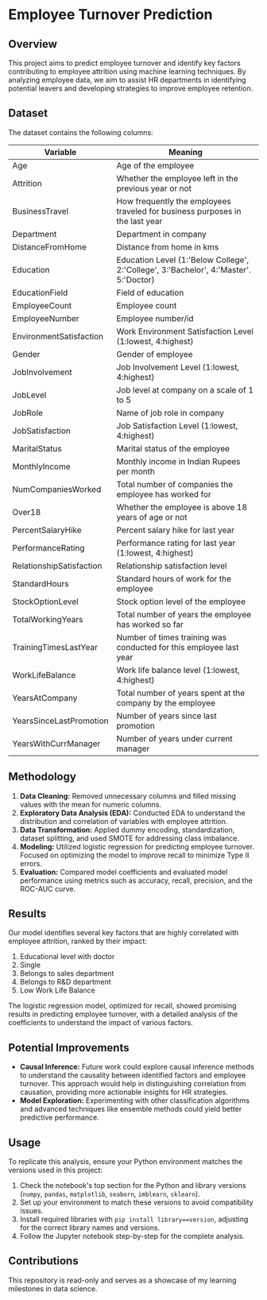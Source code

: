 # Employee Turnover Prediction

## Overview

This project aims to predict employee turnover and identify key factors contributing to employee attrition using machine learning techniques. By analyzing employee data, we aim to assist HR departments in identifying potential leavers and developing strategies to improve employee retention.

## Dataset

The dataset contains the following columns:

| Variable                | Meaning                                               |
|-------------------------|-------------------------------------------------------|
| Age                     | Age of the employee                                   |
| Attrition               | Whether the employee left in the previous year or not |
| BusinessTravel          | How frequently the employees traveled for business purposes in the last year |
| Department              | Department in company                                 |
| DistanceFromHome        | Distance from home in kms                             |
| Education               | Education Level (1:'Below College', 2:'College', 3:'Bachelor', 4:'Master'. 5:'Doctor) |
| EducationField          | Field of education                                    |
| EmployeeCount           | Employee count                                        |
| EmployeeNumber          | Employee number/id                                    |
| EnvironmentSatisfaction | Work Environment Satisfaction Level (1:lowest, 4:highest) |
| Gender                  | Gender of employee                                    |
| JobInvolvement          | Job Involvement Level (1:lowest, 4:highest)           |
| JobLevel                | Job level at company on a scale of 1 to 5             |
| JobRole                 | Name of job role in company                           |
| JobSatisfaction         | Job Satisfaction Level (1:lowest, 4:highest)          |
| MaritalStatus           | Marital status of the employee                        |
| MonthlyIncome           | Monthly income in Indian Rupees per month             |
| NumCompaniesWorked      | Total number of companies the employee has worked for |
| Over18                  | Whether the employee is above 18 years of age or not  |
| PercentSalaryHike       | Percent salary hike for last year                     |
| PerformanceRating       | Performance rating for last year (1:lowest, 4:highest) |
| RelationshipSatisfaction| Relationship satisfaction level                       |
| StandardHours           | Standard hours of work for the employee               |
| StockOptionLevel        | Stock option level of the employee                    |
| TotalWorkingYears       | Total number of years the employee has worked so far  |
| TrainingTimesLastYear   | Number of times training was conducted for this employee last year |
| WorkLifeBalance         | Work life balance level (1:lowest, 4:highest)         |
| YearsAtCompany          | Total number of years spent at the company by the employee |
| YearsSinceLastPromotion | Number of years since last promotion                  |
| YearsWithCurrManager    | Number of years under current manager                 |

## Methodology

1. **Data Cleaning:** Removed unnecessary columns and filled missing values with the mean for numeric columns.
2. **Exploratory Data Analysis (EDA):** Conducted EDA to understand the distribution and correlation of variables with employee attrition.
3. **Data Transformation:** Applied dummy encoding, standardization, dataset splitting, and used SMOTE for addressing class imbalance.
4. **Modeling:** Utilized logistic regression for predicting employee turnover. Focused on optimizing the model to improve recall to minimize Type II errors.
5. **Evaluation:** Compared model coefficients and evaluated model performance using metrics such as accuracy, recall, precision, and the ROC-AUC curve.

## Results

Our model identifies several key factors that are highly correlated with employee attrition, ranked by their impact:

1. Educational level with doctor
2. Single
3. Belongs to sales department
4. Belongs to R&D department
5. Low Work Life Balance

The logistic regression model, optimized for recall, showed promising results in predicting employee turnover, with a detailed analysis of the coefficients to understand the impact of various factors.

## Potential Improvements

- **Causal Inference:** Future work could explore causal inference methods to understand the causality between identified factors and employee turnover. This approach would help in distinguishing correlation from causation, providing more actionable insights for HR strategies.
- **Model Exploration:** Experimenting with other classification algorithms and advanced techniques like ensemble methods could yield better predictive performance.

## Usage

To replicate this analysis, ensure your Python environment matches the versions used in this project:

1. Check the notebook's top section for the Python and library versions (`numpy`, `pandas`, `matplotlib`, `seaborn`, `imblearn`, `sklearn`).
2. Set up your environment to match these versions to avoid compatibility issues.
3. Install required libraries with `pip install library==version`, adjusting for the correct library names and versions.
4. Follow the Jupyter notebook step-by-step for the complete analysis.

## Contributions

This repository is read-only and serves as a showcase of my learning milestones in data science.
